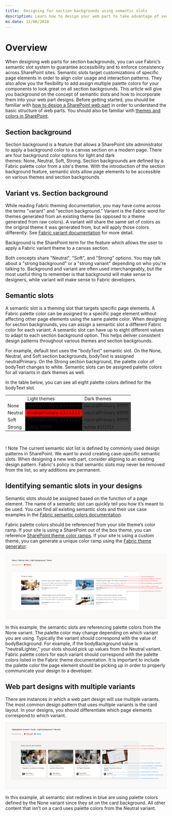 ```yaml
---
title:  Designing for section backgrounds using semantic slots
description: Learn how to design your web part to take advantage of section backgrounds using semantic slots.
ms.date: 12/06/2018
---
```


# Overview

When designing web parts for section backgrounds, you can use Fabric’s semantic slot system to guarantee accessibility and to enforce consistency across SharePoint sites. Semantic slots target customizations of specific page elements in order to align color usage and interaction patterns. They also allow you the flexibility to add assign multiple palette colors for your components to look great on all section backgrounds. This article will give you background on the concept of semantic slots and how to incorporate them into your web part designs. Before getting started, you should be familiar with [how to design a SharePoint web part](https://docs.microsoft.com/en-us/sharepoint/dev/design/design-a-web-part) in order to understand the basic structure of web parts. You should also be familiar with [themes and colors in SharePoint](https://docs.microsoft.com/en-us/sharepoint/dev/design/themes-colors).

## Section background

Section background is a feature that allows a SharePoint site administrator to apply a background color to a canvas section on a modern page. There are four background color options for light and dark themes: None, Neutral, Soft, Strong. Section backgrounds are defined by a Fabric palette color from a site's theme. With the introduction of the section background feature, semantic slots allow page elements to be accessible on various themes and section backgrounds.

## Variant vs. Section background

While reading Fabric theming documentation, you may have come across the terms "variant" and "section background.”
Variant is the Fabric word for themes generated from an existing theme (as opposed to a theme generated from raw colors). A variant will share the same set of colors as the original theme it was generated from, but will apply those colors differently. See [Fabric variant documentation](https://github.com/OfficeDev/office-ui-fabric-react/blob/master/packages/variants/README.md) for more detail.

Background is the SharePoint term for the feature which allows the user to apply a Fabric variant theme to a canvas section.

Both concepts share "Neutral", "Soft", and "Strong" options. You may talk about a "strong background" or a "strong variant" depending on who you're talking to. Background and variant are often used interchangeably, but the most useful thing to remember is that background will make sense to designers, while variant will make sense to Fabric developers.

## Semantic slots

A semantic slot is a theming slot that targets specific page elements. A Fabric palette color can be assigned to a specific page element without affecting other page elements using the same palette color. When designing for section backgrounds, you can assign a semantic slot a different Fabric color for each variant. A semantic slot can have up to eight different values to adapt to each section background option. This helps deliver consistent design patterns throughout various themes and section backgrounds.

For example, default text uses the "bodyText" semantic slot. On the None, Neutral, and Soft section backgrounds, bodyText is assigned neutralPrimary. On the Strong section background, the palette color of bodyText changes to white. Semantic slots can be assigned palette colors for all variants in dark themes as well.

In the table below, you can see all eight palette colors defined for the bodyText slot. 
<br/> 
<table>
<tr>
<td> </td>
<td> Light themes</td>
<td> Dark themes</td>
</tr>
<tr>
<td>None</td>
<td bgcolor="#000000">neutralPrimary #333333</td>
<td bgcolor="#3c3c3c">neutralPrimary #ffffff</td>
</tr>
<tr>
<td>Neutral</td>
<td style="background-color:red;">neutralPrimary #333333</td>
<td bgcolor="#3c3c3c">neutralPrimary #ffffff</td>
</tr>
<tr>
<td>Soft</td>
<td bgcolor="#000000">neutralPrimary #333333</td>
<td bgcolor="#3c3c3c">neutralPrimary #ffffff</td>
</tr>
<tr>
<td>Strong</td>
<td bgcolor="#000000">white #ffffff</td>
<td bgcolor="#3c3c3c">white #1f1f1f</td>
</tr>
</table>
<br/>

! Note
The current semantic slot list is defined by commonly used design patterns in SharePoint. We want to avoid creating case-specific semantic slots. When designing a new web part, consider aligning to an existing design pattern. Fabric's policy is that semantic slots may never be removed from the list, so any additions are permanent.

## Identifying semantic slots in your designs

Semantic slots should be assigned based on the function of a page element. The name of a semantic slot can quickly tell you how it’s meant to be used. You can find all existing semantic slots and their use case examples in the [Fabric semantic colors documentation](https://github.com/OfficeDev/office-ui-fabric-react/blob/master/packages/styling/src/interfaces/ISemanticColors.ts).

Fabric palette colors should be referenced from your site theme’s color ramp. If your site is using a SharePoint out of the box theme, you can reference [SharePoint theme color ramps](https://fluentfabric.azurewebsites.net/#/color/products). If your site is using a custom theme, you can generate a unique color ramp using the [Fabric theme generator](https://developer.microsoft.com/en-us/fabric#/styles/themegenerator).

![Example of redlines for a web part in the None section background](../images/doc-semantic-slot-1.png)

In this example, the semantic slots are referencing palette colors from the None variant. The palette color may change depending on which variant you are using. Typically the variant should correspond with the value of bodyBackground. For example, if the bodyBackground value is "neutralLighter,” your slots should pick up values from the Neutral variant. Fabric palette colors for each variant should correspond with the palette colors listed in the Fabric theme documentation. It is important to include the palette color the page element should be picking up in order to properly communicate your design to a developer.

## Web part designs with multiple variants

There are instances in which a web part design will use multiple variants. The most common design pattern that uses multiple variants is the card layout. In your designs, you should differentiate which page elements correspond to which variant.

![Example of multiple variant redlines for a web part in the Neutral section background](../images/doc-semantic-slot-2.png)

In this example, all semantic slot redlines in blue are using palette colors defined by the None variant since they sit on the card background. All other content that isn’t on a card uses palette colors from the Neutral variant.
